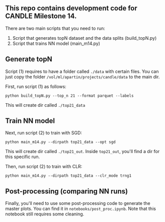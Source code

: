 ## This repo contains development code for CANDLE Milestone 14.

There are two main scripts that you need to run:

1) Script that generates topN dataset and the data splits (build_topN.py)
2) Script that trains NN model (main_m14.py)

## Generate topN
Script (1) requires to have a folder called `./data` with certain files.
You can just copy the folder `/vol/ml/apartin/projects/candle/data` to the main dir.

First, run script (1) as follows:
```
python build_topN.py --top_n 21 --format parquet --labels
```
This will create dir called `./top21_data`

## Train NN model
Next, run script (2) to train with SGD:
```
python main_m14.py --dirpath top21_data --opt sgd
```
This will create dir called `./top21_out`. Inside `top21_out`, you'll find a dir for this specific run.

Then, run script (2) to train with CLR:
```
python main_m14.py --dirpath top21_data --clr_mode trng1
```

## Post-processing (comparing NN runs)
Finally, you'll need to use some post-processing code to generate the master plots. You can find it in `notebooks/post_proc.ipynb`. Note that this notebook still requires some cleaning.
